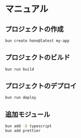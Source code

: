 # マニュアル

## プロジェクトの作成

```bash
bun create hono@latest my-app
```

## プロジェクトのビルド

```bash
bun run build
```

## プロジェクトのデプロイ

```bash
bun run deploy
```

## 追加モジュール

```bash
bun add -D typescript
bun add prettier
```
